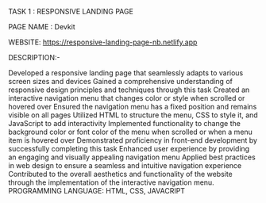 TASK 1 : RESPONSIVE LANDING PAGE

PAGE NAME : Devkit

WEBSITE: https://responsive-landing-page-nb.netlify.app


DESCRIPTION:-

Developed a responsive landing page that seamlessly adapts to various screen sizes and devices
Gained a comprehensive understanding of responsive design principles and techniques through this task
Created an interactive navigation menu that changes color or style when scrolled or hovered over
Ensured the navigation menu has a fixed position and remains visible on all pages
Utilized HTML to structure the menu, CSS to style it, and JavaScript to add interactivity
Implemented functionality to change the background color or font color of the menu when scrolled or when a menu item is hovered over
Demonstrated proficiency in front-end development by successfully completing this task
Enhanced user experience by providing an engaging and visually appealing navigation menu
Applied best practices in web design to ensure a seamless and intuitive navigation experience
Contributed to the overall aesthetics and functionality of the website through the implementation of the interactive navigation menu.
PROGRAMMING LANGUAGE: HTML, CSS, JAVACRIPT
